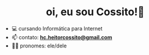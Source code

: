 <h1 align="center">oi, eu sou Cossito!👋</h1>

- 💻 cursando Informática para Internet
- 📫 contato: **hc.heitorcossito@gmail.com**
- 🕵️‍♂️ pronomes: ele/dele
<!--
**cossito/cossito** is a ✨ _special_ ✨ repository because its `README.md` (this file) appears on your GitHub profile.

Here are some ideas to get you started:

- 🔭 I’m currently working on ...
- 🌱 I’m currently learning ...
- 👯 I’m looking to collaborate on ...
- 🤔 I’m looking for help with ...
- 💬 Ask me about ...
- 📫 How to reach me: ...
- 😄 Pronouns: ...
- ⚡ Fun fact: ...
-->
